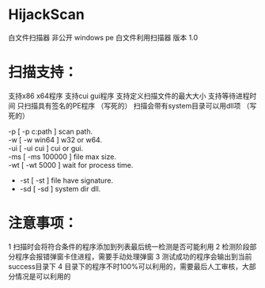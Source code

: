 # HijackScan
白文件扫描器 非公开
windows pe 白文件利用扫描器 版本 1.0 

# 扫描支持：
支持x86 x64程序
支持cui gui程序
支持定义扫描文件的最大大小
支持等待进程时间
只扫描具有签名的PE程序          （写死的）
扫描会带有system目录可以用dll项 （写死的）

-p  [ -p c:path  ]  scan path.              
-w  [ -w win64   ]  w32 or w64.            
-ui [ -ui cui    ]  cui or gui.            
-ms [ -ms 100000 ]  file max size.         
-wt [ -wt 5000   ]  wait for process time. 
 * -st [ -st        ]  file have signature.   
 * -sd [ -sd        ]  system dir dll.     

# 注意事项：
 1 扫描时会将符合条件的程序添加到列表最后统一检测是否可能利用
 2 检测阶段部分程序会报错弹窗卡住进程，需要手动处理弹窗
 3 测试成功的程序会输出到当前success目录下
 4 目录下的程序不时100%可以利用的，需要最后人工审核，大部分情况是可以利用的

